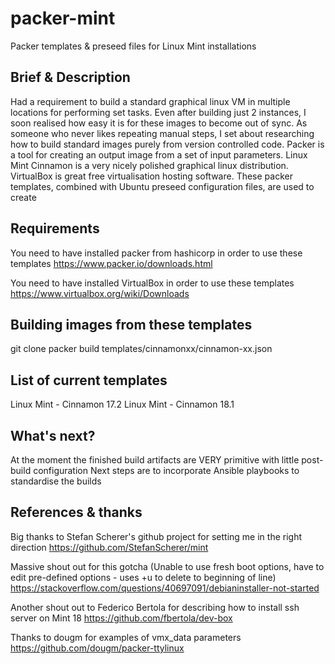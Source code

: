 # packer-mint
Packer templates & preseed files for Linux Mint installations

## Brief & Description
Had a requirement to build a standard graphical linux VM in multiple locations for performing set tasks.
Even after building just 2 instances, I soon realised how easy it is for these images to become out of sync.
As someone who never likes repeating manual steps, I set about researching how to build standard images purely from version controlled code.
Packer is a tool for creating an output image from a set of input parameters.
Linux Mint Cinnamon is a very nicely polished graphical linux distribution.
VirtualBox is great free virtualisation hosting software.
These packer templates, combined with Ubuntu preseed configuration files, are used to create 

## Requirements
You need to have installed packer from hashicorp in order to use these templates
https://www.packer.io/downloads.html

You need to have installed VirtualBox in order to use these templates
https://www.virtualbox.org/wiki/Downloads

## Building images from these templates
git clone
packer build templates/cinnamonxx/cinnamon-xx.json

## List of current templates
Linux Mint - Cinnamon 17.2
Linux Mint - Cinnamon 18.1

## What's next?
At the moment the finished build artifacts are VERY primitive with little post-build configuration
Next steps are to incorporate Ansible playbooks to standardise the builds

## References & thanks
Big thanks to Stefan Scherer's github project for setting me in the right direction
https://github.com/StefanScherer/mint

Massive shout out for this gotcha (Unable to use fresh boot options, have to edit pre-defined options - uses <ctrl>+u to delete to beginning of line)
https://stackoverflow.com/questions/40697091/debianinstaller-not-started

Another shout out to Federico Bertola for describing how to install ssh server on Mint 18
https://github.com/fbertola/dev-box

Thanks to dougm for examples of vmx_data parameters
https://github.com/dougm/packer-ttylinux

